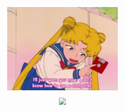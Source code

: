 <p align="center">
    <img width="50%" src="https://github.com/melonpan/melonpan/blob/main/d8b.jpg?raw=true)"> 
</p>


<p align="center">
    <a href="https://github.com/anuraghazra/github-readme-stats">
        <img src="https://github-readme-stats.vercel.app/api?username=melonpan&show_icons=true&theme=ambient_gradient"/>
    </a>
</p>
